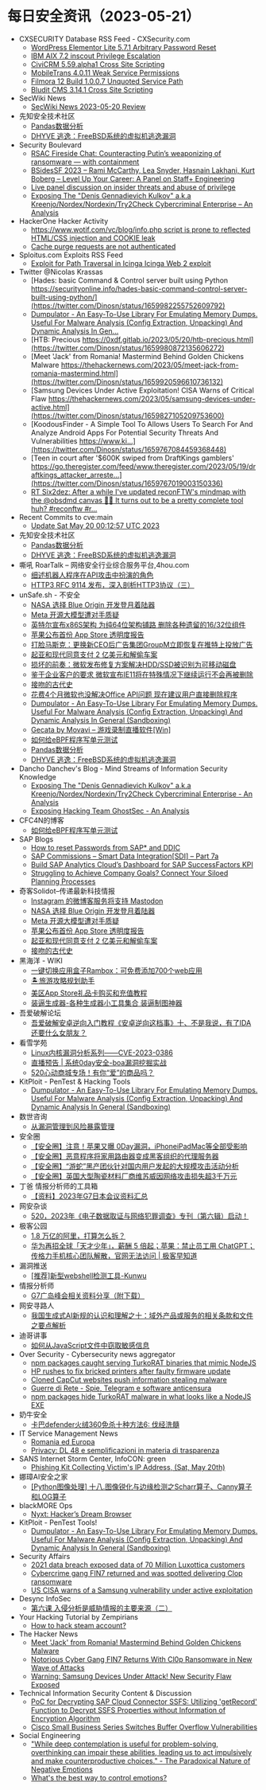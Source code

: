# 每日安全资讯（2023-05-21）

- CXSECURITY Database RSS Feed - CXSecurity.com
  - [WordPress Elementor Lite 5.7.1 Arbitrary Password Reset](https://cxsecurity.com/issue/WLB-2023050046)
  - [IBM AIX 7.2 inscout Privilege Escalation](https://cxsecurity.com/issue/WLB-2023050045)
  - [CiviCRM 5.59.alpha1 Cross Site Scripting](https://cxsecurity.com/issue/WLB-2023050044)
  - [MobileTrans 4.0.11 Weak Service Permissions](https://cxsecurity.com/issue/WLB-2023050043)
  - [Filmora 12 Build 1.0.0.7 Unquoted Service Path](https://cxsecurity.com/issue/WLB-2023050042)
  - [Bludit CMS 3.14.1 Cross Site Scripting](https://cxsecurity.com/issue/WLB-2023050041)
- SecWiki News
  - [SecWiki News 2023-05-20 Review](http://www.sec-wiki.com/?2023-05-20)
- 先知安全技术社区
  - [Pandas数据分析](https://xz.aliyun.com/t/12541)
  - [DHYVE 逃逸：FreeBSD系统的虚拟机逃逸漏洞](https://xz.aliyun.com/t/12540)
- Security Boulevard
  - [RSAC Fireside Chat: Counteracting Putin’s weaponizing of ransomware — with  containment](https://securityboulevard.com/2023/05/rsac-fireside-chat-counteracting-putins-weaponizing-of-ransomware-with-containment/)
  - [BSidesSF 2023 – Rami McCarthy, Lea Snyder, Hasnain Lakhani, Kurt Boberg – Level Up Your Career: A Panel on Staff+ Engineering](https://securityboulevard.com/2023/05/bsidessf-2023-rami-mccarthy-lea-snyder-hasnain-lakhani-kurt-boberg-level-up-your-career-a-panel-on-staff-engineering/)
  - [Live panel discussion on insider threats and abuse of privilege](https://securityboulevard.com/2023/05/live-panel-discussion-on-insider-threats-and-abuse-of-privilege/)
  - [Exposing The "Denis Gennadievich Kulkov" a.k.a Kreenjo/Nordex/Nordexin/Try2Check Cybercriminal Enterprise – An Analysis](https://securityboulevard.com/2023/05/exposing-the-denis-gennadievich-kulkov-a-k-a-kreenjo-nordex-nordexin-try2check-cybercriminal-enterprise-an-analysis/)
- HackerOne Hacker Activity
  - [https://www.wotif.com/vc/blog/info.php script is prone to reflected HTML/CSS injection and COOKIE leak](https://hackerone.com/reports/1888351)
  - [Cache purge requests are not authenticated](https://hackerone.com/reports/1994585)
- Sploitus.com Exploits RSS Feed
  - [Exploit for Path Traversal in Icinga Icinga Web 2 exploit](https://sploitus.com/exploit?id=A144A006-AA91-583F-B26A-E459BFE146CB&utm_source=rss&utm_medium=rss)
- Twitter @Nicolas Krassas
  - [Hades: basic Command & Control server built using Python https://securityonline.info/hades-basic-command-control-server-built-using-python/](https://twitter.com/Dinosn/status/1659982255752609792)
  - [Dumpulator - An Easy-To-Use Library For Emulating Memory Dumps. Useful For Malware Analysis (Config Extraction, Unpacking) And Dynamic Analysis In Gen...](https://twitter.com/Dinosn/status/1659981729749258240)
  - [HTB: Precious https://0xdf.gitlab.io/2023/05/20/htb-precious.html](https://twitter.com/Dinosn/status/1659980872135606272)
  - [Meet 'Jack' from Romania! Mastermind Behind Golden Chickens Malware https://thehackernews.com/2023/05/meet-jack-from-romania-mastermind.html](https://twitter.com/Dinosn/status/1659920596610736132)
  - [Samsung Devices Under Active Exploitation! CISA Warns of Critical Flaw https://thehackernews.com/2023/05/samsung-devices-under-active.html](https://twitter.com/Dinosn/status/1659827105209753600)
  - [KoodousFinder - A Simple Tool To Allows Users To Search For And Analyze Android Apps For Potential Security Threats And Vulnerabilities https://www.ki...](https://twitter.com/Dinosn/status/1659767084459368448)
  - [Teen in court after '$600K swiped from DraftKings gamblers' https://go.theregister.com/feed/www.theregister.com/2023/05/19/draftkings_attacker_arreste...](https://twitter.com/Dinosn/status/1659767019003150336)
  - [RT Six2dez: After a while I've updated reconFTW's mindmap with the @obsdmd canvas 👀🎨 It turns out to be a pretty complete tool huh? #reconftw #r...](https://twitter.com/Six2dez1/status/1659722785877311488)
- Recent Commits to cve:main
  - [Update Sat May 20 00:12:57 UTC 2023](https://github.com/trickest/cve/commit/913fe61d170325501319f5befe6270c11c5e3321)
- 先知安全技术社区
  - [Pandas数据分析](https://xz.aliyun.com/t/12541)
  - [DHYVE 逃逸：FreeBSD系统的虚拟机逃逸漏洞](https://xz.aliyun.com/t/12540)
- 嘶吼 RoarTalk – 网络安全行业综合服务平台,4hou.com
  - [细述机器人程序在API攻击中扮演的角色](https://www.4hou.com/posts/wy0m)
  - [HTTP3 RFC 9114 发布，深入剖析HTTP3协议（三）](https://www.4hou.com/posts/KEGn)
- unSafe.sh - 不安全
  - [NASA 选择 Blue Origin 开发登月着陆器](https://buaq.net/go-164766.html)
  - [Meta 开源大模型遭对手质疑](https://buaq.net/go-164767.html)
  - [英特尔宣布x86S架构 为纯64位架构铺路 删除各种遗留的16/32位组件](https://buaq.net/go-164763.html)
  - [苹果公布首份 App Store 透明度报告](https://buaq.net/go-164768.html)
  - [打脸马斯克：更换新CEO后广告集团GroupM立即恢复在推特上投放广告](https://buaq.net/go-164749.html)
  - [起亚和现代同意支付 2 亿美元和解偷车案](https://buaq.net/go-164756.html)
  - [损坏的前奏：微软发布修复方案解决HDD/SSD被识别为可移动磁盘](https://buaq.net/go-164750.html)
  - [鉴于企业客户的要求 微软宣布IE11将在特殊情况下继续运行不会再被删除](https://buaq.net/go-164751.html)
  - [接吻的古代史](https://buaq.net/go-164757.html)
  - [花费4个月微软也没解决Office API问题 现在建议用户直接删除程序](https://buaq.net/go-164752.html)
  - [Dumpulator - An Easy-To-Use Library For Emulating Memory Dumps. Useful For Malware Analysis (Config Extraction, Unpacking) And Dynamic Analysis In General (Sandboxing)](https://buaq.net/go-164740.html)
  - [Gecata by Movavi – 游戏录制直播软件[Win]](https://buaq.net/go-164737.html)
  - [如何给eBPF程序写单元测试](https://buaq.net/go-164734.html)
  - [Pandas数据分析](https://buaq.net/go-164721.html)
  - [DHYVE 逃逸：FreeBSD系统的虚拟机逃逸漏洞](https://buaq.net/go-164722.html)
- Dancho Danchev's Blog - Mind Streams of Information Security Knowledge
  - [Exposing The "Denis Gennadievich Kulkov" a.k.a Kreenjo/Nordex/Nordexin/Try2Check Cybercriminal Enterprise - An Analysis](https://ddanchev.blogspot.com/2023/05/exposing-denis-gennadievich-kulkov-aka.html)
  - [Exposing Hacking Team GhostSec - An Analysis](https://ddanchev.blogspot.com/2023/05/exposing-hacking-team-ghostsec-analysis.html)
- CFC4N的博客
  - [如何给eBPF程序写单元测试](https://www.cnxct.com/unit-testing-ebpf/)
- SAP Blogs
  - [How to reset Passwords from SAP* and DDIC](https://blogs.sap.com/2023/05/20/how-to-reset-passwords-from-sap-and-ddic/)
  - [SAP Commissions – Smart Data Integration[SDI] – Part 7a](https://blogs.sap.com/2023/05/20/sap-commissions-smart-data-integrationsdi-part-7a/)
  - [Build SAP Analytics Cloud’s Dashboard for SAP SuccessFactors KPI](https://blogs.sap.com/2023/05/20/build-sap-analytics-clouds-dashboard-for-sap-successfactors-kpi/)
  - [Struggling to Achieve Company Goals? Connect Your Siloed Planning Processes](https://blogs.sap.com/2023/05/20/struggling-to-achieve-company-goals-connect-your-siloed-planning-processes/)
- 奇客Solidot–传递最新科技情报
  - [Instagram 的微博客服务将支持 Mastodon](https://www.solidot.org/story?sid=75011)
  - [NASA 选择 Blue Origin 开发登月着陆器](https://www.solidot.org/story?sid=75010)
  - [Meta 开源大模型遭对手质疑](https://www.solidot.org/story?sid=75009)
  - [苹果公布首份 App Store 透明度报告](https://www.solidot.org/story?sid=75008)
  - [起亚和现代同意支付 2 亿美元和解偷车案](https://www.solidot.org/story?sid=75007)
  - [接吻的古代史](https://www.solidot.org/story?sid=75006)
- 黑海洋 - WIKI
  - [一键切换应用盒子Rambox：可免费添加700个web应用](https://blog.upx8.com/3564)
  - [🏝️旅游攻略规划助手](https://blog.upx8.com/3563)
  - [美区App Store礼品卡购买和充值教程](https://blog.upx8.com/3562)
  - [装逼生成器-各种生成器小工具集合 装逼制图神器](https://blog.upx8.com/3561)
- 吾爱破解论坛
  - [吾爱破解安卓逆向入门教程《安卓逆向这档事》十、不是我说，有了IDA还要什么女朋友？](https://mp.weixin.qq.com/s?__biz=MjM5Mjc3MDM2Mw==&mid=2651139564&idx=1&sn=ed1a626174cd39572544fa54e320e135&chksm=bd50bdb88a2734ae34b4d4bad5de061a368863cab0ac1e51c5969c926a6ebab29fbe5f729cbf&scene=58&subscene=0#rd)
- 看雪学苑
  - [Linux内核漏洞分析系列——CVE-2023-0386](https://mp.weixin.qq.com/s?__biz=MjM5NTc2MDYxMw==&mid=2458504808&idx=1&sn=7ecb49e9008d049c71e522d51082d956&chksm=b18efee286f977f498369005601452d6ed032a8d3a5dd11c615fd423cf047077db736f8df119&scene=58&subscene=0#rd)
  - [直播预告 | 系统0day安全-boa漏洞挖掘实战](https://mp.weixin.qq.com/s?__biz=MjM5NTc2MDYxMw==&mid=2458504808&idx=2&sn=f1c6d6a58ddd92dfaa4efef07369e9ca&chksm=b18efee286f977f4ad8ff4541fb08e58550bc673a64fdf7fe5dcf88ee36cb3e95724028443c1&scene=58&subscene=0#rd)
  - [520心动商城专场！有你“爱”的商品吗？](https://mp.weixin.qq.com/s?__biz=MjM5NTc2MDYxMw==&mid=2458504808&idx=3&sn=ff5d4576508eece365e608d4e8d14994&chksm=b18efee286f977f4bb17740c2694ea694a2ab6c5403efacbf5d0d99caefc050e8f006e768080&scene=58&subscene=0#rd)
- KitPloit - PenTest & Hacking Tools
  - [Dumpulator - An Easy-To-Use Library For Emulating Memory Dumps. Useful For Malware Analysis (Config Extraction, Unpacking) And Dynamic Analysis In General (Sandboxing)](https://www.kitploit.com/2023/05/dumpulator-easy-to-use-library-for.html)
- 数世咨询
  - [从漏洞管理到风险暴露管理](https://mp.weixin.qq.com/s?__biz=MzkxNzA3MTgyNg==&mid=2247498153&idx=1&sn=09aecb24c4bab695755e584c3eaa592c&chksm=c1448b14f6330202334476c760c5758d08c7eacaaecfe19e1565e7df95b12b2a983863b1fd9a&scene=58&subscene=0#rd)
- 安全圈
  - [【安全圈】注意！苹果又曝 0Day漏洞，iPhoneiPadMac等全部受影响](https://mp.weixin.qq.com/s?__biz=MzIzMzE4NDU1OQ==&mid=2652034891&idx=1&sn=7aaa97cc21b81bb234d7b2ce9b0db538&chksm=f36ffb0bc418721d063842695efb29e81efc235263cffebc895ddc2ee29d008ad0b54fa83165&scene=58&subscene=0#rd)
  - [【安全圈】恶意程序将家用路由器变成黑客组织的代理服务器](https://mp.weixin.qq.com/s?__biz=MzIzMzE4NDU1OQ==&mid=2652034891&idx=2&sn=f1771d3fcf2526dafccbfa3761758b3a&chksm=f36ffb0bc418721dec80bb9d1322b589d25da13c4e72227fd83cb1741fa809508119bd01fa9e&scene=58&subscene=0#rd)
  - [【安全圈】“游蛇”黑产团伙针对国内用户发起的大规模攻击活动分析](https://mp.weixin.qq.com/s?__biz=MzIzMzE4NDU1OQ==&mid=2652034891&idx=3&sn=c9ce922333e4b5c5ff6d33458b5d8a26&chksm=f36ffb0bc418721d42df99c047a1f59d145ee7217af1ef278abaa93a68ca4d454ac7f46b6814&scene=58&subscene=0#rd)
  - [【安全圈】英国大型陶瓷材料厂商维苏威因网络攻击损失超3千万元](https://mp.weixin.qq.com/s?__biz=MzIzMzE4NDU1OQ==&mid=2652034891&idx=4&sn=c4d0acec5a86e301a43d938893a7b87c&chksm=f36ffb0bc418721dc46fc99ec76148ee1b6583b85ca4caf46a916f26eb65ff0884c6f33cb0ae&scene=58&subscene=0#rd)
- 丁爸 情报分析师的工具箱
  - [【资料】2023年G7日本会议资料汇总](https://mp.weixin.qq.com/s?__biz=MzI2MTE0NTE3Mw==&mid=2651136453&idx=1&sn=a06ce6185130bbb0e47b095c83af6205&chksm=f1af56ffc6d8dfe96005e87eeea0febe638a921cf3a5a206182588371400f28968cd3d3a93c9&scene=58&subscene=0#rd)
- 网安杂谈
  - [520，2023年《电子数据取证与网络犯罪调查》专刊（第六辑）启动！](https://mp.weixin.qq.com/s?__biz=MzAwMTMzMDUwNg==&mid=2650887349&idx=1&sn=2607c4b99a19e537034cc5e36bf4f8ca&chksm=812ea890b659218696ad012e16d4741bf7703b9e72761d924908533b134a342f9d572516b181&scene=58&subscene=0#rd)
- 极客公园
  - [1.8 万亿的阿里，打算怎么拆？](https://mp.weixin.qq.com/s?__biz=MTMwNDMwODQ0MQ==&mid=2652992904&idx=1&sn=5e8ee94c980168fce22bdd1a3db1aeed&chksm=7e54083e492381284980100f0f8c11060e9daf33cb8f199a8ce4cb2c220e96d38bf23142a399&scene=58&subscene=0#rd)
  - [华为再招全球「天才少年」，薪酬 5 倍起；苹果：禁止员工用 ChatGPT；传格力手机核心团队解散，官网无法访问 | 极客早知道](https://mp.weixin.qq.com/s?__biz=MTMwNDMwODQ0MQ==&mid=2652992893&idx=1&sn=7561948a98bf50ae7abd6910b0dec12a&chksm=7e5408cb492381dd0bc41ede79ce1cc6771091b5ab5a7bdd98d91bc797ba70ead8e99a6fc9ad&scene=58&subscene=0#rd)
- 漏洞推送
  - [[推荐]新型webshell检测工具-Kunwu](https://mp.weixin.qq.com/s?__biz=MzU5MTExMjYwMA==&mid=2247485647&idx=1&sn=e53fef2d50cc7d8a86138e3eb4d36a79&chksm=fe32b838c945312ee1cadb223b7e376b3134e26952a94b58a07b4cedcb89bb6db29a6298bd71&scene=58&subscene=0#rd)
- 情报分析师
  - [G7广岛峰会相关资料分享（附下载）](https://mp.weixin.qq.com/s?__biz=MzA3Mjc1MTkwOA==&mid=2650529830&idx=1&sn=0dbac8cd85aae6c53c1d5f25892832ec&chksm=8716ce6db061477b011a1c1dcb1fead434060ff8511f6e463b11258728921bde241435dbbb36&scene=58&subscene=0#rd)
- 网安寻路人
  - [我国生成式AI新规的认识和理解之十：域外产品或服务的相关条款和文件之要点解析](https://mp.weixin.qq.com/s?__biz=MzIxODM0NDU4MQ==&mid=2247499884&idx=1&sn=66a95a7084aa2d589f67a36768cc4adc&chksm=97e97d86a09ef490177c60194ab36c83969d2917f41242816ccaae02e3290a071fede089988d&scene=58&subscene=0#rd)
- 迪哥讲事
  - [如何从JavaScript文件中窃取敏感信息](https://mp.weixin.qq.com/s?__biz=MzIzMTIzNTM0MA==&mid=2247489378&idx=1&sn=f12b16d6c8797b840df29dbc0f6e03f7&chksm=e8a61d01dfd19417928cc8edb7402a957ff7cb55b08e670e8920c95866cdaa8c47b32a4bbbc2&scene=58&subscene=0#rd)
- Over Security - Cybersecurity news aggregator
  - [npm packages caught serving TurkoRAT binaries that mimic NodeJS](https://www.bleepingcomputer.com/news/security/npm-packages-caught-serving-turkorat-binaries-that-mimic-nodejs/)
  - [HP rushes to fix bricked printers after faulty firmware update](https://www.bleepingcomputer.com/news/technology/hp-rushes-to-fix-bricked-printers-after-faulty-firmware-update/)
  - [Cloned CapCut websites push information stealing malware](https://www.bleepingcomputer.com/news/security/cloned-capcut-websites-push-information-stealing-malware/)
  - [Guerre di Rete - Spie, Telegram e software anticensura](https://guerredirete.substack.com/p/guerre-di-rete-spie-telegram-e-software)
  - [npm packages hide TurkoRAT malware in what looks like a NodeJS EXE](https://www.bleepingcomputer.com/news/security/npm-packages-hide-turkorat-malware-in-what-looks-like-a-nodejs-exe/)
- 奶牛安全
  - [卡巴defender火绒360免杀十种方法6: 伐经洗髓](https://mp.weixin.qq.com/s?__biz=MzU4NjY0NTExNA==&mid=2247489464&idx=1&sn=d0a064aa43c85e8802faca400d08a03a&chksm=fdf97cadca8ef5bbe9dddaf282a2bde521cdb27156df5dbce6c9afad67ab6f884fa9b6a7f84f&scene=58&subscene=0#rd)
- IT Service Management News
  - [Romania ed Europa](http://blog.cesaregallotti.it/2023/05/romania-ed-europa.html)
  - [Privacy: DL 48 e semplificazioni in materia di trasparenza](http://blog.cesaregallotti.it/2023/05/privacy-dl-48-e-semplificazioni-in_20.html)
- SANS Internet Storm Center, InfoCON: green
  - [Phishing Kit Collecting Victim's IP Address, (Sat, May 20th)](https://isc.sans.edu/diary/rss/29866)
- 娜璋AI安全之家
  - [[Python图像处理] 十八.图像锐化与边缘检测之Scharr算子、Canny算子和LOG算子](https://mp.weixin.qq.com/s?__biz=Mzg5MTM5ODU2Mg==&mid=2247498346&idx=1&sn=d3d9748285de4914acc91bbef34a59f3&chksm=cfcf4aa7f8b8c3b162c6f2dfddbb68ffa747332533388b0d9cd8ae83bb305dacd3f85ed06906&scene=58&subscene=0#rd)
- blackMORE Ops
  - [Nyxt: Hacker’s Dream Browser](https://www.blackmoreops.com/2023/05/20/nyxt-hackers-dream-browser/)
- KitPloit - PenTest Tools!
  - [Dumpulator - An Easy-To-Use Library For Emulating Memory Dumps. Useful For Malware Analysis (Config Extraction, Unpacking) And Dynamic Analysis In General (Sandboxing)](https://www.kitploit.com/2023/05/dumpulator-easy-to-use-library-for.html)
- Security Affairs
  - [2021 data breach exposed data of 70 Million Luxottica customers](https://securityaffairs.com/146472/data-breach/luxottica-2021-data-breach.html)
  - [Cybercrime gang FIN7 returned and was spotted delivering Clop ransomware](https://securityaffairs.com/146465/cyber-crime/fin7-delivering-clop-ransomware.html)
  - [US CISA warns of a Samsung vulnerability under active exploitation](https://securityaffairs.com/146457/security/cisa-warns-samsung-flaw.html)
- Desync InfoSec
  - [第六课 入侵分析是威胁情报的主要来源（二）](https://mp.weixin.qq.com/s?__biz=MzkzMDE3ODc1Mw==&mid=2247486205&idx=1&sn=4c57809c756b6bf1643bc693ab77d3e9&chksm=c27f7953f508f045fe94e19b3d7815c3e699e0cb18e5b81b270ce41b273aba501ad597f80ab1&scene=58&subscene=0#rd)
- Your Hacking Tutorial by Zempirians
  - [How to hack steam account?](https://www.reddit.com/r/HowToHack/comments/13n4qlz/how_to_hack_steam_account/)
- The Hacker News
  - [Meet 'Jack' from Romania! Mastermind Behind Golden Chickens Malware](https://thehackernews.com/2023/05/meet-jack-from-romania-mastermind.html)
  - [Notorious Cyber Gang FIN7 Returns With Cl0p Ransomware in New Wave of Attacks](https://thehackernews.com/2023/05/notorious-cyber-gang-fin7-returns-cl0p.html)
  - [Warning: Samsung Devices Under Attack! New Security Flaw Exposed](https://thehackernews.com/2023/05/samsung-devices-under-active.html)
- Technical Information Security Content & Discussion
  - [PoC for Decrypting SAP Cloud Connector SSFS: Utilizing 'getRecord' Function to Decrypt SSFS Properties without Information of Encryption Algorithm](https://www.reddit.com/r/netsec/comments/13mwlse/poc_for_decrypting_sap_cloud_connector_ssfs/)
  - [Cisco Small Business Series Switches Buffer Overflow Vulnerabilities](https://www.reddit.com/r/netsec/comments/13n36pm/cisco_small_business_series_switches_buffer/)
- Social Engineering
  - ["While deep contemplation is useful for problem-solving, overthinking can impair these abilities, leading us to act impulsively and make counterproductive choices." - The Paradoxical Nature of Negative Emotions](https://www.reddit.com/r/SocialEngineering/comments/13mtwag/while_deep_contemplation_is_useful_for/)
  - [What's the best way to control emotions?](https://www.reddit.com/r/SocialEngineering/comments/13n0qa7/whats_the_best_way_to_control_emotions/)
